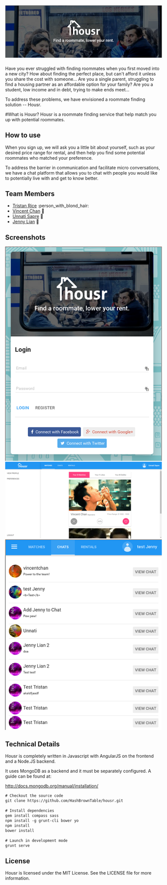 # ![Housr](https://raw.githubusercontent.com/HashBrownTable/housr/master/etc/banner.png)

Have you ever struggled with finding roommates when you first moved into a new city? How about finding the perfect place, but can't afford it unless you share the cost with someone... Are you a single parent, struggling to find a housing partner as an  affordable option for your family? Are you a student, low income and in debt, trying to make ends meet...

To address these problems, we have envisioned a roommate finding solution -- Housr. 

#What is Housr?
Housr is a roommate finding service that help match you up with potential roommates. 

## How to use
When you sign up, we will ask you a little bit about yourself, such as your desired price range for rental, and then help you find some potential roommates who matched your preference.

To address the barrier in communication and facilitate micro conversations, we have a chat platform that allows you to chat with people you would like to potentially live with and get to know better.

## Team Members

* [Tristan Rice](https://github.com/d4l3k) :person_with_blond_hair:
* [Vincent Chan](https://github.com/cvince) :boy:
* [Unnati Sapre](https://github.com/unnatisapre) :woman:
* [Jenny Lian](https://github.com/jennylia) :girl:


## Screenshots

![Login Page](https://raw.githubusercontent.com/HashBrownTable/housr/master/etc/pic1.png "Housr Login")
![Menu](https://raw.githubusercontent.com/HashBrownTable/housr/master/etc/pic4.png "Housr Potential Roommate Matches")
![Matches](https://raw.githubusercontent.com/HashBrownTable/housr/master/etc/pic3.png "Housr Chat Page")




## Technical Details

Housr is completely written in Javascript with AngularJS on the frontend and a Node.JS backend.

It uses MongoDB as a backend and it must be separately configured. A guide can be found at:

http://docs.mongodb.org/manual/installation/


```
# Checkout the source code
git clone https://github.com/HashBrownTable/housr.git

# Install dependencies
gem install compass sass
npm install -g grunt-cli bower yo
npm install
bower install

# Launch in development mode
grunt serve
```


## License

Housr is licensed under the MIT License. See the LICENSE file for more information.
